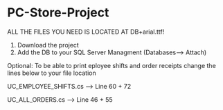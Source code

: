 # PC-Store-Project
ALL THE FILES YOU NEED IS LOCATED AT DB+arial.ttf!

1. Download the project
2. Add the DB to your SQL Server Managment (Databases--> Attach)


Optional:
To be able to print eployee shifts and order receipts change the lines below to your file location 

UC_EMPLOYEE_SHIFTS.cs --> Line 60 + 72 

UC_ALL_ORDERS.cs --> Line 46 + 55
